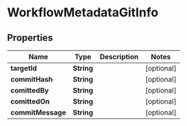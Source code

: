 

# WorkflowMetadataGitInfo


## Properties

Name | Type | Description | Notes
------------ | ------------- | ------------- | -------------
**targetId** | **String** |  |  [optional]
**commitHash** | **String** |  |  [optional]
**comittedBy** | **String** |  |  [optional]
**comittedOn** | **String** |  |  [optional]
**commitMessage** | **String** |  |  [optional]



